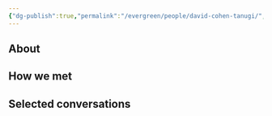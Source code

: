 ```yaml
---
{"dg-publish":true,"permalink":"/evergreen/people/david-cohen-tanugi/","tags":["people","work/proto_ventures"]}
---
```


## About


## How we met


## Selected conversations

